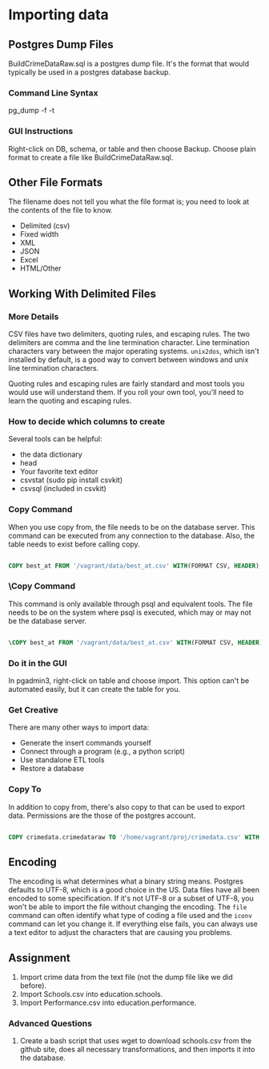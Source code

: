 # Importing data

## Postgres Dump Files

BuildCrimeDataRaw.sql is a postgres dump file.  It's the format that would typically be used in a postgres database backup.

### Command Line Syntax

pg_dump -f <filename> -t <tablename>

### GUI Instructions

Right-click on DB, schema, or table and then choose Backup.  Choose plain format to create a file like BuildCrimeDataRaw.sql.

## Other File Formats

The filename does not tell you what the file format is; you need to look at the contents of the file to know.

- Delimited (csv)
- Fixed width
- XML
- JSON
- Excel
- HTML/Other

## Working With Delimited Files

### More Details

CSV files have two delimiters, quoting rules, and escaping rules.  The two delimiters are comma and the line termination character.  Line termination characters vary between the major operating systems.  ```unix2dos```, which isn't installed by default, is a good way to convert between windows and unix line termination characters.

Quoting rules and escaping rules are fairly standard and most tools you would use will understand them.  If you roll your own tool, you'll need to learn the quoting and escaping rules.

### How to decide which columns to create

Several tools can be helpful:

- the data dictionary
- head
- Your favorite text editor
- csvstat (sudo pip install csvkit)
- csvsql (included in csvkit)

### Copy Command

When you use copy from, the file needs to be on the database server.  This command can be executed from any connection to the database.  Also, the table needs to exist before calling copy.

```sql

COPY best_at FROM '/vagrant/data/best_at.csv' WITH(FORMAT CSV, HEADER);
```

### \\Copy Command

This command is only available through psql and equivalent tools.  The file needs to be on the system where psql is executed, which may or may not be the database server.

```sql

\COPY best_at FROM '/vagrant/data/best_at.csv' WITH(FORMAT CSV, HEADER);
```

### Do it in the GUI

In pgadmin3, right-click on table and choose import.  This option can't be automated easily, but it can create the table for you.

### Get Creative

There are many other ways to import data:

- Generate the insert commands yourself
- Connect through a program (e.g., a python script)
- Use standalone ETL tools
- Restore a database

### Copy To

In addition to copy from, there's also copy to that can be used to export data.  Permissions are the those of the postgres account.

```sql

COPY crimedata.crimedataraw TO '/home/vagrant/proj/crimedata.csv' WITH(FORMAT CSV, HEADER);
```

## Encoding

The encoding is what determines what a binary string means.  Postgres defaults to UTF-8, which is a good choice in the US.  Data files have all been encoded to some specification.  If it's not UTF-8 or a subset of UTF-8, you won't be able to import the file without changing the encoding.  The ```file``` command can often identify what type of coding a file used and the ```iconv``` command can let you change it.  If everything else fails, you can always use a text editor to adjust the characters that are causing you problems.

## Assignment

1. Import crime data from the text file (not the dump file like we did before).
2. Import Schools.csv into education.schools.
3. Import Performance.csv into education.performance.

### Advanced Questions

1. Create a bash script that uses wget to download schools.csv from the github site, does all necessary transformations, and then imports it into the database.
